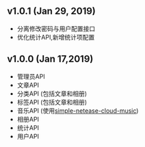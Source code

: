 ## v1.0.1 (Jan 29, 2019)

* 分离修改密码与用户配置接口
* 优化统计API,新增统计项配置

## v1.0.0 (Jan 17,2019)

* 管理员API
* 文章API
* 分类API (包括文章和相册)
* 标签API (包括文章和相册)
* 音乐API (使用[simple-netease-cloud-music](https://github.com/surmon-china/simple-netease-cloud-music))
* 相册API
* 统计API
* 用户API
